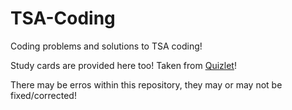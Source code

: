 # TSA-Coding
Coding problems and solutions to TSA coding!

Study cards are provided here too! Taken from [Quizlet](https://quizlet.com/)!

There may be erros within this repository, they may or may not be fixed/corrected!
